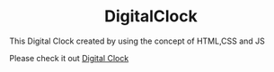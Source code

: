 <h1 align="center">DigitalClock</h1>

<p> This Digital Clock created by using the concept of HTML,CSS and JS  
  
  Please check it out <a href="https://thesurojit-das.github.io/DigitalClock/" >Digital Clock</a>
